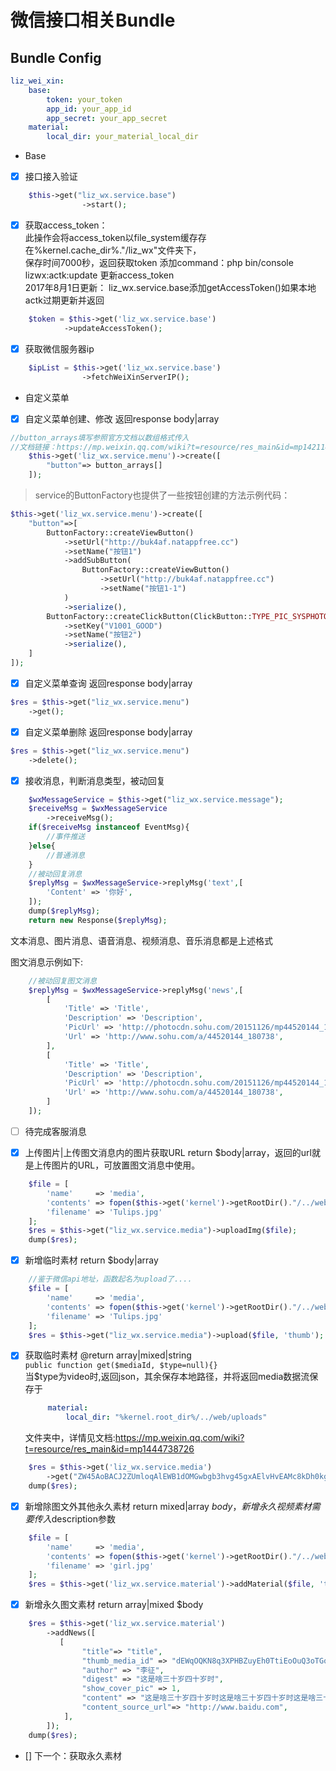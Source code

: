 微信接口相关Bundle
====================================
Bundle Config
----------------
````yml
liz_wei_xin:
    base:
        token: your_token
        app_id: your_app_id
        app_secret: your_app_secret
    material:
        local_dir: your_material_local_dir 
````
- Base    
- [x] 接口接入验证
```php
    $this->get("liz_wx.service.base")
                ->start();
```
- [x] 获取access_token：       
此操作会将access_token以file_system缓存存在%kernel.cache_dir%."/liz_wx"文件夹下，    
保存时间7000秒，返回获取token
添加command：php bin/console lizwx:actk:update 更新access_token    
2017年8月1日更新： liz_wx.service.base添加getAccessToken()如果本地actk过期更新并返回
````php
    $token = $this->get('liz_wx.service.base')
            ->updateAccessToken();
````
- [x] 获取微信服务器ip
````php
    $ipList = $this->get('liz_wx.service.base')
                ->fetchWeiXinServerIP();
````
- 自定义菜单
- [x] 自定义菜单创建、修改 返回response body|array
````php
//button_arrays填写参照官方文档以数组格式传入
//文档链接：https://mp.weixin.qq.com/wiki?t=resource/res_main&id=mp1421141013
    $this->get('liz_wx.service.menu')->create([
        "button"=> button_arrays[]
    ]);
````
>service的ButtonFactory也提供了一些按钮创建的方法示例代码： 
```php
$this->get('liz_wx.service.menu')->create([
    "button"=>[
        ButtonFactory::createViewButton()
            ->setUrl("http://buk4af.natappfree.cc")
            ->setName("按钮1")
            ->addSubButton(
                ButtonFactory::createViewButton()
                    ->setUrl("http://buk4af.natappfree.cc")
                    ->setName("按钮1-1")
            )
            ->serialize(),
        ButtonFactory::createClickButton(ClickButton::TYPE_PIC_SYSPHOTO)//设置type如果使用类常量不要忘记use
            ->setKey("V1001_GOOD")
            ->setName("按钮2")
            ->serialize(),
    ]
]);
```    
- [x] 自定义菜单查询 返回response body|array
```php
$res = $this->get("liz_wx.service.menu")
    ->get();
````
- [x] 自定义菜单删除 返回response body|array
```php
$res = $this->get("liz_wx.service.menu")
    ->delete();
```
- [x] 接收消息，判断消息类型，被动回复
```php
    $wxMessageService = $this->get("liz_wx.service.message");
    $receiveMsg = $wxMessageService
        ->receiveMsg();
    if($receiveMsg instanceof EventMsg){
        //事件推送
    }else{
        //普通消息
    }
    //被动回复消息
    $replyMsg = $wxMessageService->replyMsg('text',[
        'Content' => '你好',
    ]);
    dump($replyMsg);
    return new Response($replyMsg);
```
文本消息、图片消息、语音消息、视频消息、音乐消息都是上述格式    

图文消息示例如下:
```php
    //被动回复图文消息
    $replyMsg = $wxMessageService->replyMsg('news',[
        [
            'Title' => 'Title',
            'Description' => 'Description',
            'PicUrl' => 'http://photocdn.sohu.com/20151126/mp44520144_1448521145792_2.jpeg',
            'Url' => 'http://www.sohu.com/a/44520144_180738',
        ],
        [
            'Title' => 'Title',
            'Description' => 'Description',
            'PicUrl' => 'http://photocdn.sohu.com/20151126/mp44520144_1448521145792_2.jpeg',
            'Url' => 'http://www.sohu.com/a/44520144_180738',
        ]
    ]);
```

- [ ] 待完成客服消息

- [x] 上传图片|上传图文消息内的图片获取URL return $body|array，返回的url就是上传图片的URL，可放置图文消息中使用。
```php
    $file = [
        'name'     => 'media',
        'contents' => fopen($this->get('kernel')->getRootDir()."/../web/uploads/Tulips.jpg", 'r'),
        'filename' => 'Tulips.jpg'
    ];
    $res = $this->get("liz_wx.service.media")->uploadImg($file);
    dump($res);
```

- [x] 新增临时素材 return $body|array
```php
    //鉴于微信api地址，函数起名为upload了....
    $file = [
        'name'     => 'media',
        'contents' => fopen($this->get('kernel')->getRootDir()."/../web/uploads/Lighthouse-thumb.jpg", 'r'),
        'filename' => 'Tulips.jpg'
    ];
    $res = $this->get("liz_wx.service.media")->upload($file, 'thumb');
```

- [x] 获取临时素材 @return array|mixed|string    
   ```public function get($mediaId, $type=null){}```    
   当$type为video时,返回json，其余保存本地路径，并将返回media数据流保存于    
   ```yml
        material:
            local_dir: "%kernel.root_dir%/../web/uploads" 
   ```
   文件夹中，详情见文档:https://mp.weixin.qq.com/wiki?t=resource/res_main&id=mp1444738726
```php
    $res = $this->get('liz_wx.service.media')
        ->get("ZW45AoBACJ2ZUmloqAlEWB1dOMGwbgb3hvg45gxAElvHvEAMc8kDh0kg8wQy09qy", 'thumb');
    dump($res);
``` 
- [x] 新增除图文外其他永久素材 return mixed|array $body，新增永久视频素材需要传入$description参数
```php
    $file = [
        'name'     => 'media',
        'contents' => fopen($this->get('kernel')->getRootDir()."/../web/uploads/girl.jpg", 'r'),
        'filename' => 'girl.jpg'
    ];
    $res = $this->get('liz_wx.service.material')->addMaterial($file, 'thumb');
```

- [x] 新增永久图文素材 return array|mixed $body
```php
    $res = $this->get('liz_wx.service.material')
        ->addNews([
           [
                "title"=> "title",
                "thumb_media_id" => "dEWqOQKN8q3XPHBZuyEh0TtiEoOuQ3oTGo7tEmWKIBI",
                "author" => "李征",
                "digest" => "这是啥三十岁四十岁时",
                "show_cover_pic" => 1,
                "content" => "这是啥三十岁四十岁时这是啥三十岁四十岁时这是啥三十岁四十岁时这是啥三十岁四十岁时这是啥三十岁四十岁时这是啥三十岁四十岁时这是啥三十岁四十岁时",
                "content_source_url"=> "http://www.baidu.com",
            ],
        ]);
    dump($res);
```
- [] 下一个：获取永久素材